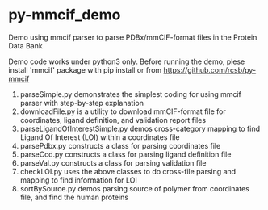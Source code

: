 # py-mmcif_demo
Demo using mmcif parser to parse PDBx/mmCIF-format files in the Protein Data Bank

Demo code works under python3 only. Before running the demo, plese install 'mmcif' package with pip install or from https://github.com/rcsb/py-mmcif

1. parseSimple.py demonstrates the simplest coding for using mmcif parser with step-by-step explanation 
2. downloadFile.py is a utility to download mmCIF-format file for coordinates, ligand definition, and validation report files
3. parseLigandOfInterestSimple.py demos cross-category mapping to find Ligand Of Interest (LOI) within a coordinates file
4. parsePdbx.py constructs a class for parsing coordinates file
5. parseCcd.py constructs a class for parsing ligand definition file
6. parseVal.py constructs a class for parsing validation file
7. checkLOI.py uses the above classes to do cross-file parsing and mapping to find information for LOI
8. sortBySource.py demos parsing source of polymer from coordinates file, and find the human proteins
